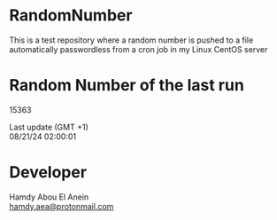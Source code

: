 # RandomNumber    
This is a test repository where a random number is pushed to a file automatically passwordless from a cron job in my Linux CentOS server    
# Random Number of the last run   
15363
      
Last update (GMT +1)    
08/21/24 02:00:01
# Developer    
Hamdy Abou El Anein   
hamdy.aea@protonmail.com
